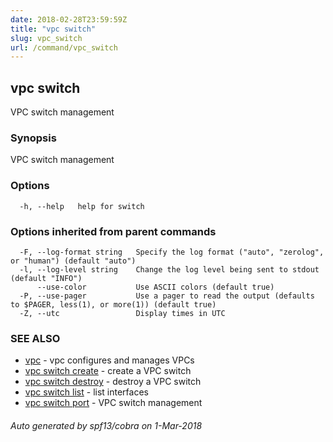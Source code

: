 ```yaml
---
date: 2018-02-28T23:59:59Z
title: "vpc switch"
slug: vpc_switch
url: /command/vpc_switch
---
```

## vpc switch

VPC switch management

### Synopsis


VPC switch management

### Options

```
  -h, --help   help for switch
```

### Options inherited from parent commands

```
  -F, --log-format string   Specify the log format ("auto", "zerolog", or "human") (default "auto")
  -l, --log-level string    Change the log level being sent to stdout (default "INFO")
      --use-color           Use ASCII colors (default true)
  -P, --use-pager           Use a pager to read the output (defaults to $PAGER, less(1), or more(1)) (default true)
  -Z, --utc                 Display times in UTC
```

### SEE ALSO
* [vpc](/command/vpc)	 - vpc configures and manages VPCs
* [vpc switch create](/command/vpc_switch_create)	 - create a VPC switch
* [vpc switch destroy](/command/vpc_switch_destroy)	 - destroy a VPC switch
* [vpc switch list](/command/vpc_switch_list)	 - list interfaces
* [vpc switch port](/command/vpc_switch_port)	 - VPC switch management

###### Auto generated by spf13/cobra on 1-Mar-2018

